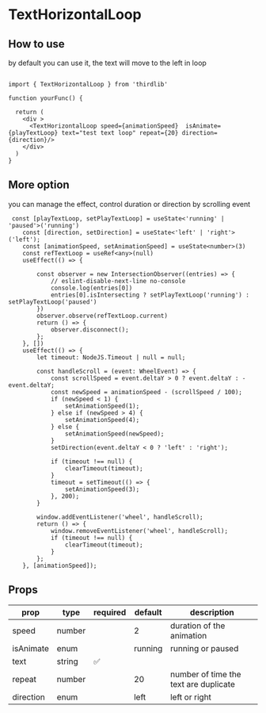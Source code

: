 # TextHorizontalLoop

## How to use
by default you can use it, the text will move to the left in loop
```react

import { TextHorizontalLoop } from 'thirdlib'

function yourFunc() {

  return (
    <div >
      <TextHorizontalLoop speed={animationSpeed}  isAnimate={playTextLoop} text="test text loop" repeat={20} direction={direction}/>
    </div>
  )
}

```

## More option 
you can manage the effect, control duration or direction by scrolling event 
```react
 const [playTextLoop, setPlayTextLoop] = useState<'running' | 'paused'>('running')
    const [direction, setDirection] = useState<'left' | 'right'>('left');
    const [animationSpeed, setAnimationSpeed] = useState<number>(3)
    const refTextLoop = useRef<any>(null)
    useEffect(() => {

        const observer = new IntersectionObserver((entries) => {
            // eslint-disable-next-line no-console
            console.log(entries[0])
            entries[0].isIntersecting ? setPlayTextLoop('running') : setPlayTextLoop('paused')
        })
        observer.observe(refTextLoop.current)
        return () => {
            observer.disconnect();
        };
    }, [])
    useEffect(() => {
        let timeout: NodeJS.Timeout | null = null;

        const handleScroll = (event: WheelEvent) => {
            const scrollSpeed = event.deltaY > 0 ? event.deltaY : -event.deltaY;
            const newSpeed = animationSpeed - (scrollSpeed / 100);
            if (newSpeed < 1) {
                setAnimationSpeed(1);
            } else if (newSpeed > 4) {
                setAnimationSpeed(4);
            } else {
                setAnimationSpeed(newSpeed);
            }
            setDirection(event.deltaY < 0 ? 'left' : 'right');

            if (timeout !== null) {
                clearTimeout(timeout);
            }
            timeout = setTimeout(() => {
                setAnimationSpeed(3);
            }, 200);
        }

        window.addEventListener('wheel', handleScroll);
        return () => {
            window.removeEventListener('wheel', handleScroll);
            if (timeout !== null) {
                clearTimeout(timeout);
            }
        };
    }, [animationSpeed]);
```



## Props

| prop    | type   | required | default | description                           |
| ------- |--------|----------|---------|---------------------------------------|
| speed | number |          | 2       | duration of the animation             |
| isAnimate | enum   |          | running | running or paused                     |
| text | string | ✅        |         |                                       |
| repeat | number |          | 20      | number of time the text are duplicate |
| direction | enum   |          | left    | left or right                         |

